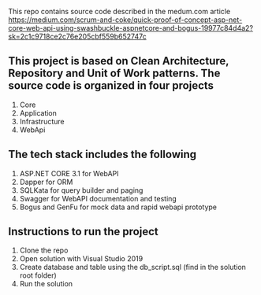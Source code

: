 This repo contains source code described in the medum.com article https://medium.com/scrum-and-coke/quick-proof-of-concept-asp-net-core-web-api-using-swashbuckle-aspnetcore-and-bogus-19977c84d4a2?sk=2c1c9718ce2c76e205cbf559b652747c

## This project is based on Clean Architecture, Repository and Unit of Work patterns. The source code is organized in four projects

1. Core
2. Application
3. Infrastructure
4. WebApi


## The tech stack includes the following

1. ASP.NET CORE 3.1 for WebAPI
2. Dapper for ORM
3. SQLKata for query builder and paging
4. Swagger for WebAPI documentation and testing
5. Bogus and GenFu for mock data and rapid webapi prototype

## Instructions to run the project

1. Clone the repo
2. Open solution with Visual Studio 2019
3. Create database and table using the db_script.sql (find in the solution root folder)
4. Run the solution